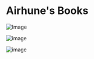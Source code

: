 # Airhune's Books

![Image](https://github.com/user-attachments/assets/279a77d7-d30a-40bd-b7e5-2093bcf8a489)

![image](https://github.com/user-attachments/assets/8c1c5a3b-5ba4-49f5-aee6-635512a92be1)

![image](https://github.com/user-attachments/assets/2c69b198-5bcc-47b2-86bc-79c10de78795)

